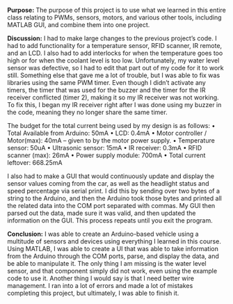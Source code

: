 **Purpose:**
The purpose of this project is to use what we learned in this entire class relating to PWMs, sensors, motors, and various other tools, including MATLAB GUI, and combine them into one project.

**Discussion:**
I had to make large changes to the previous project’s code. I had to add functionality for a temperature sensor, RFID scanner, IR remote, and an LCD. 
I also had to add interlocks for when the temperature goes too high or for when the coolant level is too low. Unfortunately, my water level sensor was defective, so I had to edit that part out of my code for it to work still. Something else that gave me a lot of trouble, but I was able to fix was libraries using the same PWM timer. Even though I didn’t activate any timers, the timer that was used for the buzzer and the timer for the IR receiver conflicted (timer 2), making it so my IR receiver was not working. To fix this, I began my IR receiver right after I was done using my buzzer in the code, meaning they no longer share the same timer.
 
The budget for the total current being used by my design is as follows:
•	Total Available from Arduino: 50mA
•	LCD: 0.4mA
•	Motor controller / Motor(max): 40mA – given to by the motor power supply.
•	Temperature sensor: 50uA
•	Ultrasonic sensor: 15mA
•	IR receiver: 0.3mA
•	RFID scanner (max): 26mA 
•	Power supply module: 700mA
•	Total current leftover: 668.25mA

I also had to make a GUI that would continuously update and display the sensor values coming from the car, as well as the headlight status and speed percentage via serial print. I did this by sending over two bytes of a string to the Arduino, and then the Arduino took those bytes and printed all the related data into the COM port separated with commas. My GUI then parsed out the data, made sure it was valid, and then updated the information on the GUI. This process repeats until you exit the program.

**Conclusion:**
I was able to create an Arduino-based vehicle using a multitude of sensors and devices using everything I learned in this course. Using MATLAB, I was able to create a UI that was able to take information from the Arduino through the COM ports, parse, and display the data, and be able to manipulate it. The only thing I am missing is the water level sensor, and that component simply did not work, even using the example code to use it. Another thing I would say is that I need better wire management. I ran into a lot of errors and made a lot of mistakes completing this project, but ultimately, I was able to finish it. 
